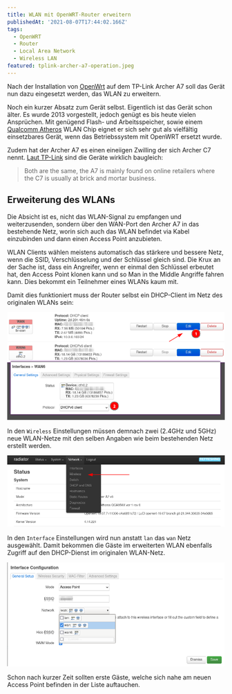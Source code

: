 ```yaml
---
title: WLAN mit OpenWRT-Router erweitern
publishedAt: '2021-08-07T17:44:02.166Z'
tags:
  - OpenWRT
  - Router
  - Local Area Network
  - Wireless LAN
featured: tplink-archer-a7-operation.jpeg
---
```


Nach der Installation von [OpenWrt](https://openwrt.org/) auf dem TP-Link Archer A7 soll das Gerät nun dazu eingesetzt werden, das WLAN zu erweitern.

Noch ein kurzer Absatz zum Gerät selbst. Eigentlich ist das Gerät schon älter. Es wurde 2013 vorgestellt, jedoch genügt es bis heute vielen Ansprüchen. Mit genügend Flash- und Arbeitsspeicher, sowie einem [Qualcomm Atheros](https://en.wikipedia.org/wiki/Qualcomm_Atheros) WLAN Chip eignet er sich sehr gut als vielfältig einsetzbares Gerät, wenn das Betriebssystem mit OpenWRT ersetzt wurde.

Zudem hat der Archer A7 es einen eineiigen Zwilling der sich Archer C7 nennt. [Laut TP-Link](https://community.tp-link.com/us/home/forum/topic/216136) sind die Geräte wirklich baugleich:

> Both are the same, the A7 is mainly found on online retailers where the C7 is usually at brick and mortar business.

## Erweiterung des WLANs

Die Absicht ist es, nicht das WLAN-Signal zu empfangen und weiterzusenden, sondern über den WAN-Port den Archer A7 in das bestehende Netz, worin sich auch das WLAN befindet via Kabel einzubinden und dann einen Access Point anzubieten.

WLAN Clients wählen meistens automatisch das stärkere und bessere Netz, wenn die SSID, Verschlüsselung und der Schlüssel gleich sind. Die Krux an der Sache ist, dass ein Angreifer, wenn er einmal den Schlüssel erbeutet hat, den Access Point klonen kann und so Man in the Middle Angriffe fahren kann. Dies bekommt ein Teilnehmer eines WLANs kaum mit.

Damit dies funktioniert muss der Router selbst ein DHCP-Client im Netz des originalen WLANs sein:

![WAN DHCP in OpenWRT Luci](openwrt-luci-network-interfaces.png)

In den `Wireless` Einstellungen müssen demnach zwei (2.4GHz und 5GHz) neue WLAN-Netze mit den selben Angaben wie beim bestehenden Netz erstellt werden.

![Funknetzeinstellungen in OpenWRT Luci](openwrt-luci-network-wireless.png)

In den `Interface` Einstellungen wird nun anstatt `lan` das `wan` Netz ausgewählt. Damit bekommen die Gäste im erweiterten WLAN ebenfalls Zugriff auf den DHCP-Dienst im originalen WLAN-Netz.

![Schnittstelleneinstellungen zu Funknetz in OpenWRT Luci](openwrt-luci-network-wireless-interface.png)

Schon nach kurzer Zeit sollten erste Gäste, welche sich nahe am neuen Access Point befinden in der Liste auftauchen.

